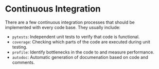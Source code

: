 # Continuous Integration

There are a few continuous integration processes that should be implemented with every code base.  They usually include:

* `pytests`: Independent unit tests to verify that code is functional.
* `coverage`: Checking which parts of the code are executed during unit testing.
* `profile`: Identify bottlenecks in the code to and measure performance.
* `autodoc`: Automatic generation of documenation based on code and comments.
